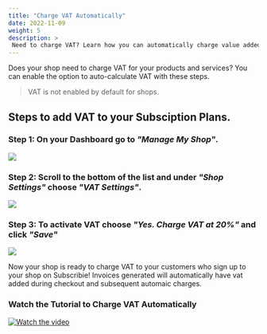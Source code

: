 ```yaml
---
title: "Charge VAT Automatically"
date: 2022-11-09
weight: 5
description: >
 Need to charge VAT? Learn how you can automatically charge value added tax (VAT) to all your subscription plans
---
```


Does your shop need to charge VAT for your products and services? You can enable the option to auto-calculate VAT with these steps.

>  VAT is not enabled by default for shops.

## Steps to add VAT to your Subsciption Plans.

### Step 1: On your Dashboard go to *"Manage My Shop"*.

![](https://subscribie.co.uk/blog/content/images/2022/10/image.png)

### Step 2: Scroll to the bottom of the list and under *"Shop Settings"* choose *"VAT Settings"*.

![](https://subscribie.co.uk/blog/content/images/2022/10/image-1.png)

### Step 3:  To activate VAT choose *"Yes. Charge VAT at 20%"* and click *"Save"*

![](https://subscribie.co.uk/blog/content/images/2022/10/image-2.png)

Now your shop is ready to charge VAT to your customers who sign up to your shop on Subscribie!
Invoices generated will automatically have vat added during checkout and subsequent automaic charges.

### Watch the Tutorial to Charge VAT Automatically

[![Watch the video](https://i.ytimg.com/vi/XqM7Q2nvC3c/hqdefault.jpg?sqp=-oaymwE2CNACELwBSFfyq4qpAygIARUAAIhCGAFwAcABBvABAfgB_gSAAugCigIMCAAQARgdIC8ofzAP&rs=AOn4CLBsUODOJHn9Siqs3URFNwjn_M3Amw)](https://youtu.be/XqM7Q2nvC3c)